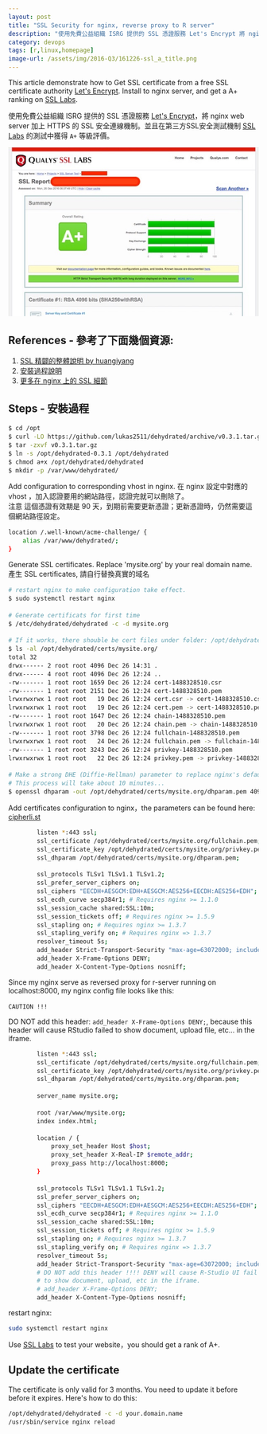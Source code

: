 ```yaml
---
layout: post
title: "SSL Security for nginx, reverse proxy to R server"
description: "使用免費公益組織 ISRG 提供的 SSL 憑證服務 Let's Encrypt 將 nginx web server 加上 HTTPS 的 SSL 安全連線機制。並在 SSL Labs 獲得 'A+' 等級評價；並且使用自動化的 Bash 腳本每三個月更新一次憑證。"
category: devops
tags: [r,linux,homepage]
image-url: /assets/img/2016-Q3/161226-ssl_a_title.png
---
```


This article demonstrate how to Get SSL certificate from a free SSL certificate authority [Let's Encrypt](https://letsencrypt.org/). Install to nginx server, and get a A+ ranking on [SSL Labs](https://www.ssllabs.com).

使用免費公益組織 ISRG 提供的 SSL 憑證服務 [Let's Encrypt](https://letsencrypt.org/)，將 nginx web server 加上 HTTPS 的 SSL 安全連線機制。並且在第三方SSL安全測試機制 [SSL Labs](https://www.ssllabs.com) 的測試中獲得 `A+` 等級評價。

![img](/assets/img/2016-Q3/161226-ssl_a_plus.jpg)

## References - 參考了下面幾個資源:

1. [SSL 精闢的整體說明 by huangiyang](http://www.slideshare.net/huangiyang/nisra16-https)
2. [安裝過程說明](https://letsencrypt.tw/)
3. [更多在 nginx 上的 SSL 細節](https://raymii.org/s/tutorials/Strong_SSL_Security_On_nginx.html)

## Steps - 安裝過程

```bash
$ cd /opt
$ curl -LO https://github.com/lukas2511/dehydrated/archive/v0.3.1.tar.gz
$ tar -zxvf v0.3.1.tar.gz
$ ln -s /opt/dehydrated-0.3.1 /opt/dehydrated
$ chmod a+x /opt/dehydrated/dehydrated
$ mkdir -p /var/www/dehydrated/
```

Add configuration to corresponding vhost in nginx.
在 nginx 設定中對應的 vhost ，加入認證要用的網站路徑，認證完就可以刪除了。  
注意 這個憑證有效期是 90 天，到期前需要更新憑證；更新憑證時，仍然需要這個網站路徑設定。


```bash
location /.well-known/acme-challenge/ {
    alias /var/www/dehydrated/;
}
```

Generate SSL certificates. Replace 'mysite.org' by your real domain name.
產生 SSL certificates, 請自行替換真實的域名

```bash
# restart nginx to make configuration take effect.
$ sudo systemctl restart nginx

# Generate certificats for first time
$ /etc/dehydrated/dehydrated -c -d mysite.org

# If it works, there shouble be cert files under folder: /opt/dehydrated/certs/mysite.org/
$ ls -al /opt/dehydrated/certs/mysite.org/
total 32
drwx------ 2 root root 4096 Dec 26 14:31 .
drwx------ 4 root root 4096 Dec 26 12:24 ..
-rw------- 1 root root 1659 Dec 26 12:24 cert-1488328510.csr
-rw------- 1 root root 2151 Dec 26 12:24 cert-1488328510.pem
lrwxrwxrwx 1 root root   19 Dec 26 12:24 cert.csr -> cert-1488328510.csr
lrwxrwxrwx 1 root root   19 Dec 26 12:24 cert.pem -> cert-1488328510.pem
-rw------- 1 root root 1647 Dec 26 12:24 chain-1488328510.pem
lrwxrwxrwx 1 root root   20 Dec 26 12:24 chain.pem -> chain-1488328510.pem
-rw------- 1 root root 3798 Dec 26 12:24 fullchain-1488328510.pem
lrwxrwxrwx 1 root root   24 Dec 26 12:24 fullchain.pem -> fullchain-1488328510.pem
-rw------- 1 root root 3243 Dec 26 12:24 privkey-1488328510.pem
lrwxrwxrwx 1 root root   22 Dec 26 12:24 privkey.pem -> privkey-1488328510.pem

# Make a strong DHE (Diffie-Hellman) parameter to replace nginx's default OpenSSL 1024 bit key
# This process will take about 10 minutes...
$ openssl dhparam -out /opt/dehydrated/certs/mysite.org/dhparam.pem 4096
```

Add certificates configuration to nginx，the parameters can be found here: [cipherli.st](https://cipherli.st/)

```bash
        listen *:443 ssl;
        ssl_certificate /opt/dehydrated/certs/mysite.org/fullchain.pem;
        ssl_certificate_key /opt/dehydrated/certs/mysite.org/privkey.pem;
        ssl_dhparam /opt/dehydrated/certs/mysite.org/dhparam.pem;

        ssl_protocols TLSv1 TLSv1.1 TLSv1.2;
        ssl_prefer_server_ciphers on;
        ssl_ciphers "EECDH+AESGCM:EDH+AESGCM:AES256+EECDH:AES256+EDH";
        ssl_ecdh_curve secp384r1; # Requires nginx >= 1.1.0
        ssl_session_cache shared:SSL:10m;
        ssl_session_tickets off; # Requires nginx >= 1.5.9
        ssl_stapling on; # Requires nginx >= 1.3.7
        ssl_stapling_verify on; # Requires nginx => 1.3.7
        resolver_timeout 5s;
        add_header Strict-Transport-Security "max-age=63072000; includeSubDomains; preload";
        add_header X-Frame-Options DENY;
        add_header X-Content-Type-Options nosniff;
```

Since my nginx serve as reversed proxy for r-server running on localhost:8000, my nginx config file looks like this:

`CAUTION !!!`

DO NOT add this header: `add_header X-Frame-Options DENY;`, because this header
will cause RStudio failed to show document, upload file, etc... in the iframe.

```bash
        listen *:443 ssl;
        ssl_certificate /opt/dehydrated/certs/mysite.org/fullchain.pem;
        ssl_certificate_key /opt/dehydrated/certs/mysite.org/privkey.pem;
        ssl_dhparam /opt/dehydrated/certs/mysite.org/dhparam.pem;

        server_name mysite.org;

        root /var/www/mysite.org;
        index index.html;

        location / {
            proxy_set_header Host $host;
            proxy_set_header X-Real-IP $remote_addr;
            proxy_pass http://localhost:8000;
        }

        ssl_protocols TLSv1 TLSv1.1 TLSv1.2;
        ssl_prefer_server_ciphers on;
        ssl_ciphers "EECDH+AESGCM:EDH+AESGCM:AES256+EECDH:AES256+EDH";
        ssl_ecdh_curve secp384r1; # Requires nginx >= 1.1.0
        ssl_session_cache shared:SSL:10m;
        ssl_session_tickets off; # Requires nginx >= 1.5.9
        ssl_stapling on; # Requires nginx >= 1.3.7
        ssl_stapling_verify on; # Requires nginx => 1.3.7
        resolver_timeout 5s;
        add_header Strict-Transport-Security "max-age=63072000; includeSubDomains; preload";
        # DO NOT add this header !!!! DENY will cause R-Studio UI fail
        # to show document, upload, etc in the iframe.
        # add_header X-Frame-Options DENY;
        add_header X-Content-Type-Options nosniff;
```

restart nginx:

```bash
sudo systemctl restart nginx
```

Use [SSL Labs](https://www.ssllabs.com) to test your website，you should get a rank of A+.

## Update the certificate

The certificate is only valid for 3 months. You need to update it before before it expires. 
Here's how to do this:

```bash
/opt/dehydrated/dehydrated -c -d your.domain.name
/usr/sbin/service nginx reload
```